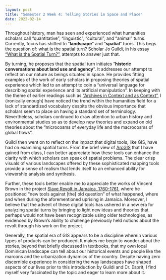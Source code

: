 ```yaml
---
layout: post
title: "Semester 2 Week 4: Telling Stories in Space and Place"
date: 2022-02-14
---
```

<style>
div{
  text-align: justify;
  text-justify: inter-word;
}
</style>

Throughout history, man has seen and experienced what humanities scholars call “quantitative”, “linguistic”, “cultural”, and “animal” turns. Currently, focus has shifted to “<strong>landscape</strong>” and “<strong>spatial</strong>” turns. This begs the question of: what is the spatial turn? Scholar Jo Guildi, in his essay [“What is the Spatial Turn?”][Guildi-ref], attempts to answer just that.

By turning, he proposes that the spatial turn initiates “<strong>historic conversations about land use and agency</strong>”. It addresses our attempt to reflect on our nature as beings situated in space. He provides fitting examples of the work of early scholars in proposing theories of spatial experience which led to an attempt to coin a “universal language for describing spatial experience and its artificial manipulation”. In keeping with the theme of earlier readings such as [“Archives in Context and as Context”][Theimer-ref], I (ironically enough) have noticed the trend within the humanities field for a lack of standardized vocabulary despite the obvious importance that scholars seem to place on having a standard set of terminology. Nevertheless, scholars continued to draw attention to urban history and environmental studies so as to develop new theories and expand on old theories about the  “microcosms of everyday life and the macrocosms of global flows”.

Guildi then went on to reflect on the impact that digital tools, like GIS, have had on examining spatial turns. From the brief view of [ArcGIS][ArcGIS-ref] that I have gained from class, I can better appreciate how these tools can enhance the clarity with which scholars can speak of spatial problems. The clear crisp visuals of various landscapes offered by these sophisticated mapping tools provide a sense of realism that lends itself to an enhanced ability for viewership analysis and synthesis.

Further, these tools better enable me to appreciate the works of Vincent Brown in the project [Slave Revolt in Jamaica, 1760-1761][Brown-ref], where he positioned “new tools against [the] old question” of what happened, where and when during the aforementioned uprising in Jamaica. Moreover, I believe that the advent of these digital tools has ushered in a new era for analyzing spatial turns by bringing to light new ideas and theories that perhaps would not have been recognizable using older technologies, as evidenced by Brown’s ability to challenge previously held notions about the revolt through his work on the project.

Generally, the spatial era of GIS appears to be a discipline wherein various types of products can be produced. It makes me begin to wonder about the stories, beyond that briefly discussed in textbooks, that my own local Dominican landscape can tell about our historical events and people like the maroons and the urbanization dynamics of the country. Despite having zero discernible experience in considering the way landscapes have shaped aspects of our lives prior to this introduction by Guildi and Dr. Esprit, I find myself very fascinated by the topic and eager to learn more about it.

[Guildi-ref]: https://spatial.scholarslab.org/spatial-turn/what-is-the-spatial-turn/
[Theimer-ref]: http://journalofdigitalhumanities.org/1-2/archives-in-context-and-as-context-by-kate-theimer/
[ArcGIS-ref]: https://www.arcgis.com/index.html
[Brown-ref]: http://revolt.axismaps.com/
